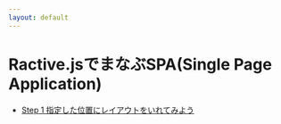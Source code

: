 ```yaml
---
layout: default
---
```


# Ractive.jsでまなぶSPA(Single Page Application)

- [Step 1 指定した位置にレイアウトをいれてみよう](./step1)

